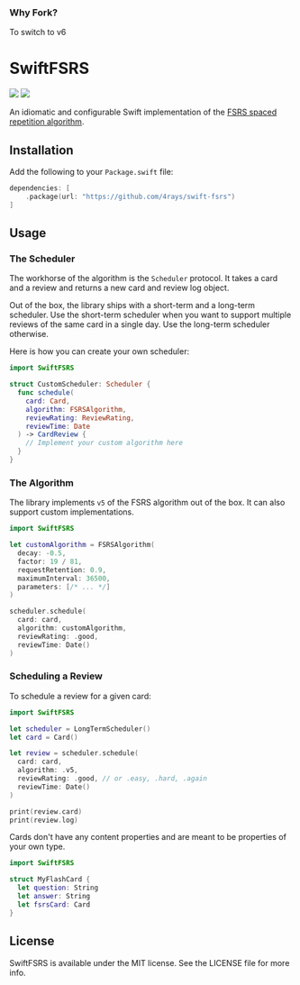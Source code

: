 ### Why Fork?
To switch to v6
# SwiftFSRS

[![](https://img.shields.io/endpoint?url=https%3A%2F%2Fswiftpackageindex.com%2Fapi%2Fpackages%2F4rays%2Fswift-fsrs%2Fbadge%3Ftype%3Dswift-versions)](https://swiftpackageindex.com/4rays/swift-fsrs) [![](https://img.shields.io/endpoint?url=https%3A%2F%2Fswiftpackageindex.com%2Fapi%2Fpackages%2F4rays%2Fswift-fsrs%2Fbadge%3Ftype%3Dplatforms)](https://swiftpackageindex.com/4rays/swift-fsrs)

An idiomatic and configurable Swift implementation of the [FSRS spaced repetition algorithm](https://github.com/open-spaced-repetition/fsrs4anki/wiki/The-Algorithm).

## Installation

Add the following to your `Package.swift` file:

```swift
dependencies: [
    .package(url: "https://github.com/4rays/swift-fsrs")
]
```

## Usage

### The Scheduler

The workhorse of the algorithm is the `Scheduler` protocol. It takes a card and a review and returns a new card and review log object.

Out of the box, the library ships with a short-term and a long-term scheduler.
Use the short-term scheduler when you want to support multiple reviews of the same card in a single day. Use the long-term scheduler otherwise.

Here is how you can create your own scheduler:

```swift
import SwiftFSRS

struct CustomScheduler: Scheduler {
  func schedule(
    card: Card,
    algorithm: FSRSAlgorithm,
    reviewRating: ReviewRating,
    reviewTime: Date
  ) -> CardReview {
    // Implement your custom algorithm here
  }
}
```

### The Algorithm

The library implements `v5` of the FSRS algorithm out of the box. It can also support custom implementations.

```swift
import SwiftFSRS

let customAlgorithm = FSRSAlgorithm(
  decay: -0.5,
  factor: 19 / 81,
  requestRetention: 0.9,
  maximumInterval: 36500,
  parameters: [/* ... */]
)

scheduler.schedule(
  card: card,
  algorithm: customAlgorithm,
  reviewRating: .good,
  reviewTime: Date()
)
```

### Scheduling a Review

To schedule a review for a given card:

```swift
import SwiftFSRS

let scheduler = LongTermScheduler()
let card = Card()

let review = scheduler.schedule(
  card: card,
  algorithm: .v5,
  reviewRating: .good, // or .easy, .hard, .again
  reviewTime: Date()
)

print(review.card)
print(review.log)
```

Cards don't have any content properties and are meant to be properties of your own type.

```swift
import SwiftFSRS

struct MyFlashCard {
  let question: String
  let answer: String
  let fsrsCard: Card
}
```

## License

SwiftFSRS is available under the MIT license. See the LICENSE file for more info.
